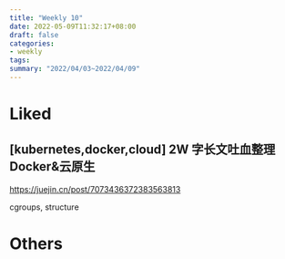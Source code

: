 ```yaml
---
title: "Weekly 10"
date: 2022-05-09T11:32:17+08:00
draft: false
categories:
- weekly
tags:
summary: "2022/04/03~2022/04/09"
---
```


# Liked

## [kubernetes,docker,cloud] 2W 字长文吐血整理 Docker&云原生

https://juejin.cn/post/7073436372383563813

cgroups, structure

# Others